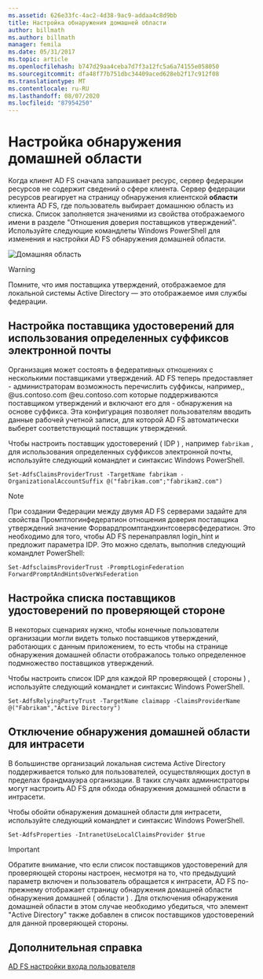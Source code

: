 ```yaml
---
ms.assetid: 626e33fc-4ac2-4d38-9ac9-addaa4c8d9bb
title: Настройка обнаружения домашней области
author: billmath
ms.author: billmath
manager: femila
ms.date: 05/31/2017
ms.topic: article
ms.openlocfilehash: b747d29aa4ceba7d7f3a12fc5a6a74155e058050
ms.sourcegitcommit: dfa48f77b751dbc34409aced628eb2f17c912f08
ms.translationtype: MT
ms.contentlocale: ru-RU
ms.lasthandoff: 08/07/2020
ms.locfileid: "87954250"
---
```

# <a name="home-realm-discovery-customization"></a>Настройка обнаружения домашней области


Когда клиент AD FS сначала запрашивает ресурс, сервер федерации ресурсов не содержит сведений о сфере клиента. Сервер федерации ресурсов реагирует на страницу обнаружения клиентской **области** клиента AD FS, где пользователь выбирает домашнюю область из списка. Список заполняется значениями из свойства отображаемого имени в разделе "Отношения доверия поставщиков утверждений". Используйте следующие командлеты Windows PowerShell для изменения и настройки AD FS обнаружения домашней области.

![Домашняя область](media/AD-FS-user-sign-in-customization/ADFS_Blue_Custom4.png)

> [!WARNING]
> Помните, что имя поставщика утверждений, отображаемое для локальной системы Active Directory — это отображаемое имя службы федерации.




## <a name="configure-identity-provider-to-use-certain-email-suffixes"></a>Настройка поставщика удостоверений для использования определенных суффиксов электронной почты
Организация может состоять в федеративных отношениях с несколькими поставщиками утверждений. AD FS теперь предоставляет \- администраторам возможность перечислить суффиксы, например,, @us.contoso.com @eu.contoso.com которые поддерживаются поставщиком утверждений и включают его для \- обнаружения на основе суффикса. Эта конфигурация позволяет пользователям вводить данные рабочей учетной записи, для которой AD FS автоматически выберет соответствующий поставщик утверждений.

Чтобы настроить поставщик удостоверений \( IDP \) , например `fabrikam` , для использования определенных суффиксов электронной почты, используйте следующий командлет и синтаксис Windows PowerShell.


`Set-AdfsClaimsProviderTrust -TargetName fabrikam -OrganizationalAccountSuffix @("fabrikam.com";"fabrikam2.com") `

>[!NOTE]
> При создании Федерации между двумя AD FS серверами задайте для свойства Промптлогинфедератион отношения доверия поставщика утверждений значение Форвардпромптандхинтсовервсфедератион.  Это необходимо для того, чтобы AD FS перенаправлял login_hint и предложит параметра IDP.  Это можно сделать, выполнив следующий командлет PowerShell:
>
>`Set-AdfsclaimsProviderTrust -PromptLoginFederation ForwardPromptAndHintsOverWsFederation`

## <a name="configure-an-identity-provider-list-per-relying-party"></a>Настройка списка поставщиков удостоверений по проверяющей стороне
В некоторых сценариях нужно, чтобы конечные пользователи организации могли видеть только поставщиков утверждений, работающих с данным приложением, то есть чтобы на странице обнаружения домашней области отображалось только определенное подмножество поставщиков утверждений.

Чтобы настроить список IDP для каждой RP проверяющей \( стороны \) , используйте следующий командлет и синтаксис Windows PowerShell.


`Set-AdfsRelyingPartyTrust -TargetName claimapp -ClaimsProviderName @("Fabrikam","Active Directory") `


## <a name="bypass-home-realm-discovery-for-the-intranet"></a>Отключение обнаружения домашней области для интрасети
В большинстве организаций локальная система Active Directory поддерживается только для пользователей, осуществляющих доступ в пределах брандмауэра организации. В таких случаях администраторы могут настроить AD FS для обхода обнаружения домашней области в интрасети.

Чтобы обойти обнаружения домашней области для интрасети, используйте следующий командлет и синтаксис Windows PowerShell.


`Set-AdfsProperties -IntranetUseLocalClaimsProvider $true `


> [!IMPORTANT]
> Обратите внимание, что если список поставщиков удостоверений для проверяющей стороны настроен, несмотря на то, что предыдущий параметр включен и пользователь обращается к интрасети, AD FS по-прежнему отображает страницу обнаружения домашней области обнаружения домашней \( области \) . Для отключения обнаружения домашней области в этом случае необходимо убедиться, что элемент "Active Directory" также добавлен в список поставщиков удостоверений для данной проверяющей стороны.

## <a name="additional-references"></a>Дополнительная справка
[AD FS настройки входа пользователя](AD-FS-user-sign-in-customization.md)

